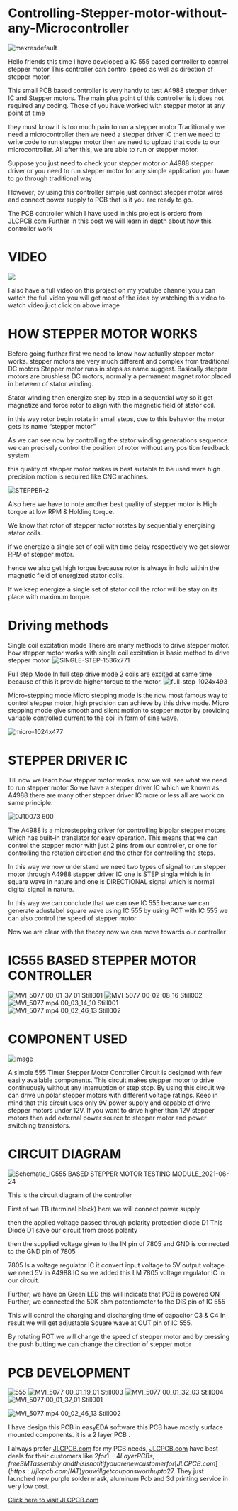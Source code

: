 # Controlling-Stepper-motor-without-any-Microcontroller


![maxresdefault](https://user-images.githubusercontent.com/19898602/123272521-71824f80-d51f-11eb-9317-3a77263ba1ee.jpg)

Hello friends this time I have developed a IC 555 based controller to control stepper motor
This controller can control speed as well as direction of stepper motor.


This small PCB based controller is very handy to test A4988 stepper driver IC and Stepper motors.
The main plus point of this controller is it does not required any coding.
Those of you have worked with stepper motor at any point of time 


they must know it is too much pain to run a stepper motor
Traditionally we need a microcontroller then we need a stepper driver IC then we need to write code to run stepper motor then we need to upload that code to our microcontroller.
All after this, we are able to run or stepper motor.


Suppose you just need to check your stepper motor or A4988 stepper driver or you need to 
run stepper motor for any simple application you have to go through traditional way


However, by using this controller simple just connect stepper motor wires and connect power supply to PCB 
that is it you are ready to go.


The PCB controller which I have used in this project is orderd from [JLCPCB.com](https://jlcpcb.com/IAT)
Further in this post we will learn in depth about how this controller work 


# VIDEO

[![](https://img.youtube.com/vi/RE0nTC17tEM/0.jpg)](https://www.youtube.com/watch?v=RE0nTC17tEM)

I also have a full video on this project on my youtube channel youu can watch the full video 
you will get most of the idea by watching this video 
to watch video juct click on above image

# HOW STEPPER MOTOR WORKS
Before going further first we need to know how actually stepper motor works.
stepper motors are very much different and complex from traditional DC motors
Stepper motor runs in steps as name suggest.
Basically stepper motors are brushless DC motors, normally a permanent magnet rotor placed in between of stator winding.

Stator winding then energize step by step in a sequential way so it get magnetize and force rotor to align with the magnetic field of stator coil.


in this way rotor begin rotate in small steps, due to this behavior the motor gets its name “stepper motor”

As we can see now by controlling the stator winding generations sequence we can precisely control the position of rotor without any position feedback system.

this quality of stepper motor makes is best suitable to be used were high precision motion is required like CNC machines.

![STEPPER-2](https://user-images.githubusercontent.com/19898602/123275483-fa9a8600-d521-11eb-8d4e-fa7ab2ac37de.gif)

Also here we have to note another best quality of stepper motor is High torque at low RPM & Holding torque.

We know that rotor of stepper motor rotates by sequentially energising stator coils.

if we energize a single set of coil with time delay respectively we get slower RPM of stepper motor.

hence we also get high torque because rotor is always in hold within the magnetic field of energized stator coils.

If we keep energize a single set of stator coil the rotor will be stay on its place with maximum torque.

# Driving methods

Single coil excitation mode
There are many methods to drive stepper motor.
how stepper motor works with single coil excitation is basic method to drive stepper motor.
![SINGLE-STEP-1536x771](https://user-images.githubusercontent.com/19898602/123275974-67ae1b80-d522-11eb-8efc-6cf1cc30470b.jpg)



Full step Mode
In full step drive mode 2 coils are excited at same time because of this it provide higher torque to the motor.
![full-step-1024x493](https://user-images.githubusercontent.com/19898602/123276037-7563a100-d522-11eb-945f-90ae72e65d9b.jpg)



Micro-stepping mode
Micro stepping mode is the now most famous way to control stepper motor, high precision can achieve by this drive mode.
Micro stepping mode give smooth and silent motion to stepper motor by providing variable controlled current to the coil in form of sine wave.

![micro-1024x477](https://user-images.githubusercontent.com/19898602/123276086-7e547280-d522-11eb-838e-c9bfc83a6743.jpg)

 
 # STEPPER DRIVER IC
 Till now we learn how stepper motor works, now we will see what we need to run stepper motor
So we have a stepper driver IC which we known as A4988 there are many other stepper driver IC
more or less all are work on same principle.

![0J10073 600](https://user-images.githubusercontent.com/19898602/123278053-40584e00-d524-11eb-86e1-c1bd8f9c2c21.jpg)

The A4988 is a microstepping driver for controlling bipolar stepper motors which has built-in translator for easy operation. 
This means that we can control the stepper motor with just 2 pins from our controller, 
or one for controlling the rotation direction and the other for controlling the steps.

In this way we now understand we need two types of signal to run stepper motor through
A4988 stepper driver IC 
one is STEP singla which is in square wave in nature
and one is DIRECTIONAL signal which is normal digital signal in nature.

In this way we can conclude that we can use IC 555 because we can generate adustabel square wave using IC 555
by using POT with IC 555 we can also control the speed of stepper motor

Now we are clear with the theory now we can move towards our controller

# IC555 BASED STEPPER MOTOR CONTROLLER
![MVI_5077 00_01_37_01 Still001](https://user-images.githubusercontent.com/19898602/123279549-94176700-d525-11eb-83e1-f019b626846b.jpg)
![MVI_5077 00_02_08_16 Still002](https://user-images.githubusercontent.com/19898602/123279558-9679c100-d525-11eb-8c4a-0417723f8536.jpg)
![MVI_5077 mp4 00_03_14_10 Still001](https://user-images.githubusercontent.com/19898602/123912564-d2d07580-d99a-11eb-8db4-08c5953b1e4c.jpg)
![MVI_5077 mp4 00_02_46_13 Still002](https://user-images.githubusercontent.com/19898602/123912619-e7ad0900-d99a-11eb-89a6-a244f5ebbc3a.jpg)


# COMPONENT USED

![image](https://user-images.githubusercontent.com/19898602/123279978-012afc80-d526-11eb-9528-435387b90031.png)

 A simple 555 Timer Stepper Motor Controller Circuit is designed with few easily available components. 
 This circuit makes stepper motor to drive continuously without any interruption or step stop. 
 By using this circuit we can drive unipolar stepper motors with different voltage ratings. 
 Keep in mind that this circuit uses only 9V power supply and capable of drive stepper motors under 12V. 
 If you want to drive higher than 12V stepper motors then add external power source to stepper motor and power switching transistors.
 
 # CIRCUIT DIAGRAM
 ![Schematic_IC555 BASED STEPPER MOTOR TESTING MODULE_2021-06-24](https://user-images.githubusercontent.com/19898602/123281911-af837180-d527-11eb-969d-cbc220655abd.png)
 

This is the circuit diagram of the controller

First of we TB (terminal block) here we will connect power supply 

then the applied voltage passed through polarity protection diode D1
This Diode D1 save our circuit from cross polarity

then the supplied voltage given to the IN pin of 7805 and GND is connected
to the GND pin of 7805 

7805 Is a voltage regulator IC it convert input voltage to 5V output voltage
we need 5V in A4988 IC so we added this LM 7805 voltage regulator IC
in our circuit.

Further, we have on Green LED this will indicate that PCB is powered ON
Further, we connected the 50K ohm potentiometer to the DIS pin of IC 555

This will control the charging and discharging time of capacitor C3 & C4
In result we will get adjustable Square wave at OUT pin of IC 555.

By rotating POT we will change the speed of stepper motor 
and by pressing the push butting we can change the direction of stepper motor


# PCB DEVELOPMENT 
![555](https://user-images.githubusercontent.com/19898602/123296714-84534f00-d534-11eb-9e8a-573e34f0b42b.JPG)
![MVI_5077 00_01_19_01 Still003](https://user-images.githubusercontent.com/19898602/123296865-a51ba480-d534-11eb-84f7-61e5928b4a7e.jpg)
![MVI_5077 00_01_32_03 Still004](https://user-images.githubusercontent.com/19898602/123296871-a64cd180-d534-11eb-812c-2b39fdcd2640.jpg)
![MVI_5077 00_01_37_01 Still001](https://user-images.githubusercontent.com/19898602/123296876-a6e56800-d534-11eb-8736-48ed3e79e2c5.jpg)

![MVI_5077 mp4 00_02_46_13 Still002](https://user-images.githubusercontent.com/19898602/123912658-f1cf0780-d99a-11eb-89e3-86fe7cc81f61.jpg)



I have design this PCB in easyEDA software 
this PCB have mostly surface mounted components.
it is a 2 layer PCB .


I always prefer [JLCPCB.com](https://jlcpcb.com/IAT) for my PCB needs, [JLCPCB.com](https://jlcpcb.com/IAT) have best deals for their customers
like $2 for 1-4 Layer PCBs, free SMT assembly.
and this is not it if you are new customer for [JLCPCB.com](https://jlcpcb.com/IAT) you will get coupons worth upto 27$.
They just launched new purple solder mask, aluminum Pcb and 3d printing service in very low cost.

[Click here to visit JLCPCB.com](https://jlcpcb.com/IAT)







